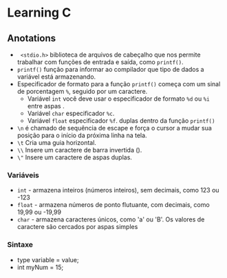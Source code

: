 # Learning C

## Anotations
 - ``` <stdio.h>``` biblioteca de arquivos de cabeçalho que nos permite 
 trabalhar com funções de entrada e saída, como ```printf()```.
 - ```printf()``` função para informar ao compilador que tipo de dados a 
 variável está armazenando.
 - Especificador de formato para a função ```printf()``` começa com um sinal de 
 porcentagem ```%```, seguido por um caractere.
    - Variável ```int``` você deve usar o especificador de formato ```%d``` ou 
  ```%i``` entre aspas .
    - Variável ```char``` especificador ```%c```.
    - Variável ```float``` especificador ```%f```.
  duplas dentro da função ```printf()```
 - ```\n``` é chamado de sequência de escape e força o cursor a mudar sua 
posição para o início da próxima linha na tela.
 - ```\t``` Cria uma guia horizontal.
 - ```\\``` Insere um caractere de barra invertida (\).
 - ```\"``` Insere um caractere de aspas duplas.
 ### Variáveis
- ```int``` - armazena inteiros (números inteiros), sem decimais, como 123 ou -123
- ```float``` - armazena números de ponto flutuante, com decimais, como 19,99 ou -19,99
- ```char``` - armazena caracteres únicos, como 'a' ou 'B'. Os valores de caractere são cercados por aspas simples

### Sintaxe
- type variable = value;
- int myNum = 15;